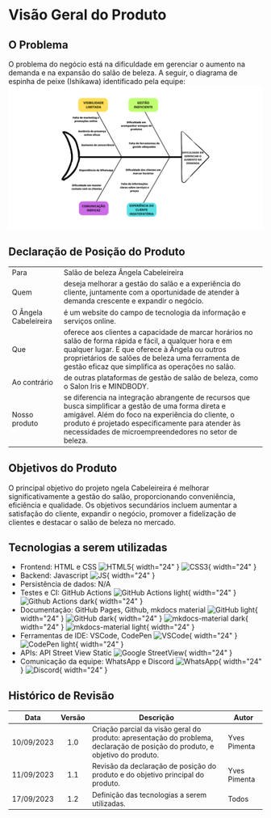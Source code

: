 # Visão Geral do Produto

## O Problema
O problema do negócio está na dificuldade em gerenciar o aumento na demanda e na expansão do salão de beleza. A seguir, o diagrama de espinha de peixe (Ishikawa) identificado pela equipe:
![Diagrama_de_Ishikawa](../img/ishikawa-alt.png)

## Declaração de Posição do Produto

|               |                                     |
| :------------ | ----------------------------------- |
| Para          | Salão de beleza Ângela Cabeleireira |
| Quem          | deseja melhorar a gestão do salão e a experiência do cliente, juntamente com a oportunidade de atender à demanda crescente e expandir o negócio. |
| O Ângela Cabeleireira | é um website do campo de tecnologia da informação e serviços online. |
| Que           | oferece aos clientes a capacidade de marcar horários no salão de forma rápida e fácil, a qualquer hora e em qualquer lugar. E que oferece à Ângela ou outros proprietários de salões de beleza uma ferramenta de gestão eficaz que simplifica as operações no salão. |
| Ao contrário  | de outras plataformas de gestão de salão de beleza, como o Salon Iris e MINDBODY. |
| Nosso produto | se diferencia na integração abrangente de recursos que busca simplificar a gestão de uma forma direta e amigável. Além do foco na experiência do cliente, o produto é projetado especificamente para atender às necessidades de microempreendedores no setor de beleza. |    

## Objetivos do Produto

O principal objetivo do projeto  ngela Cabeleireira é melhorar significativamente a gestão do salão, proporcionando conveniência, eficiência e qualidade. 
Os objetivos secundários incluem aumentar a satisfação do cliente, expandir o negócio, promover a fidelização de clientes e destacar o salão de beleza no mercado.


## Tecnologias a serem utilizadas
- Frontend: HTML e CSS ![HTML5](https://www.svgrepo.com/show/452228/html-5.svg){ width="24" } ![CSS3](https://www.svgrepo.com/show/373535/css.svg){ width="24" }
- Backend: Javascript ![JS](https://www.svgrepo.com/show/303206/javascript-logo.svg){ width="24" }
- Persistência de dados: N/A
- Testes e CI: GitHub Actions ![GitHub Actions light](https://www.svgrepo.com/show/330509/githubactions.svg#only-light){ width="24" } ![Github Actions dark](https://seeklogo.com/images/G/github-actions-logo-031704BDC6-seeklogo.com.png#only-dark){ width="24" }
- Documentação: GitHub Pages, Github, mkdocs material ![GitHub light](https://www.svgrepo.com/show/493677/github-repo-git-octocat.svg#only-light){ width="24" } ![GitHub dark](https://www.svgrepo.com/show/325237/github-outline.svg#only-dark){ width="24" } ![mkdocs-material dark](https://raw.githubusercontent.com/squidfunk/mkdocs-material/master/src/assets/images/favicon.png#only-dark){ width="24" } ![mkdocs-material light](https://raw.githubusercontent.com/squidfunk/mkdocs-material/master/docs/assets/favicon.png#only-light){ width="24" }
- Ferramentas de IDE: VSCode, CodePen ![VSCode](https://www.svgrepo.com/show/374171/vscode.svg){ width="24" } ![CodePen light](https://seeklogo.com/images/C/codepen-logo-FDEB3664F1-seeklogo.com.png){ width="24" }
- APIs: API Street View Static ![Google StreetView](https://upload.wikimedia.org/wikipedia/commons/f/f6/Street_View_logo.png
){ width="24" }
- Comunicação da equipe: WhatsApp e Discord ![WhatsApp](https://www.svgrepo.com/show/475692/whatsapp-color.svg){ width="24" } ![Discord](https://www.svgrepo.com/show/331368/discord-v2.svg){ width="24" }

## Histórico de Revisão

| Data       | Versão |                                                          Descrição                                                            |    Autor     |
| :--------: | :----: | ----------------------------------------------------------------------------------------------------------------------------- | ------------ |
| 10/09/2023 | 1.0    | Criação parcial da visão geral do produto: apresentação do problema, declaração de posição do produto, e objetivo do produto. | Yves Pimenta |
| 11/09/2023 | 1.1    | Revisão da declaração de posição do produto e do objetivo principal do produto.                                               | Yves Pimenta |
| 17/09/2023 | 1.2    | Definição das tecnologias a serem utilizadas.                                                                                 | Todos        |
